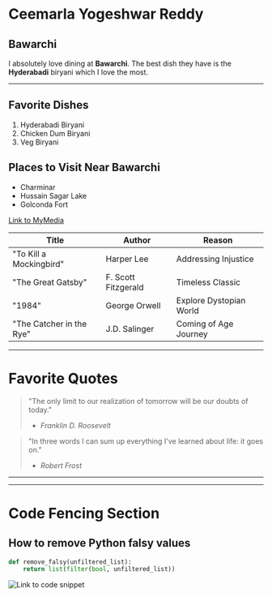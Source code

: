 
# Ceemarla Yogeshwar Reddy
## Bawarchi

I absolutely love dining at **Bawarchi**. The best dish they have is the **Hyderabadi** biryani which I love the most.

---

## Favorite Dishes <!-- Appropriate heading for this section -->

1. Hyderabadi Biryani <!-- List of dishes in order of preference -->
2. Chicken Dum Biryani
3. Veg Biryani

## Places to Visit Near Bawarchi <!-- Appropriate heading for this section -->

- Charminar <!-- Unordered list of places to visit near the restaurant -->
- Hussain Sagar Lake
- Golconda Fort

[Link to MyMedia](https://github.com/Yogeshceem/from-Reddy/blob/main/MyMedia.md) <!-- Link to your MyMedia file -->

| Title                     | Author               | Reason                   |
| ------------------------- | -------------------- | ------------------------ |
| "To Kill a Mockingbird"   | Harper Lee            | Addressing Injustice     |
| "The Great Gatsby"        | F. Scott Fitzgerald   | Timeless Classic         |
| "1984"                    | George Orwell         | Explore Dystopian World  |
| "The Catcher in the Rye"  | J.D. Salinger         | Coming of Age Journey    |
---

# Favorite Quotes

> "The only limit to our realization of tomorrow will be our doubts of today."  
> - *Franklin D. Roosevelt*

> "In three words I can sum up everything I've learned about life: it goes on."  
> - *Robert Frost*

---
---

# Code Fencing Section

## How to remove Python falsy values
```python
def remove_falsy(unfiltered_list):
    return list(filter(bool, unfiltered_list))
```
![Link to code snippet](https://code.pieces.app/collections/python)